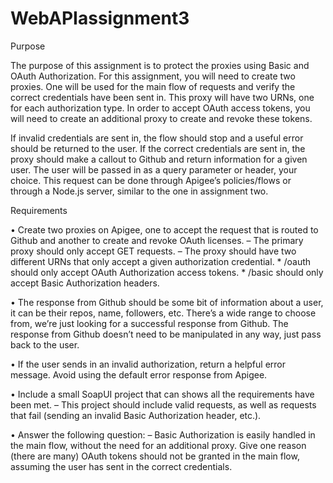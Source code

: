 # WebAPIassignment3

Purpose

The purpose of this assignment is to protect the proxies using Basic and OAuth Authorization.
For this assignment, you will need to create two proxies. One will be used for the main flow
of requests and verify the correct credentials have been sent in. This proxy will have two
URNs, one for each authorization type. In order to accept OAuth access tokens, you will
need to create an additional proxy to create and revoke these tokens.

If invalid credentials are sent in, the flow should stop and a useful error should be returned
to the user. If the correct credentials are sent in, the proxy should make a callout to Github
and return information for a given user. The user will be passed in as a query parameter or
header, your choice. This request can be done through Apigee’s policies/flows or through a
Node.js server, similar to the one in assignment two.



Requirements

• Create two proxies on Apigee, one to accept the request that is routed to Github and
another to create and revoke OAuth licenses.
   – The primary proxy should only accept GET requests.
   – The proxy should have two different URNs that only accept a given authorization
credential.
      * /oauth should only accept OAuth Authorization access tokens.
      * /basic should only accept Basic Authorization headers.

• The response from Github should be some bit of information about a user, it can
be their repos, name, followers, etc. There’s a wide range to choose from, we’re just
looking for a successful response from Github.
The response from Github doesn’t need to be manipulated in any way, just pass back
to the user.

• If the user sends in an invalid authorization, return a helpful error message. Avoid
using the default error response from Apigee.

• Include a small SoapUI project that can shows all the requirements have been met.
   – This project should include valid requests, as well as requests that fail (sending
an invalid Basic Authorization header, etc.).

• Answer the following question:
     – Basic Authorization is easily handled in the main flow, without the need for an
additional proxy. Give one reason (there are many) OAuth tokens should not be
granted in the main flow, assuming the user has sent in the correct credentials.
